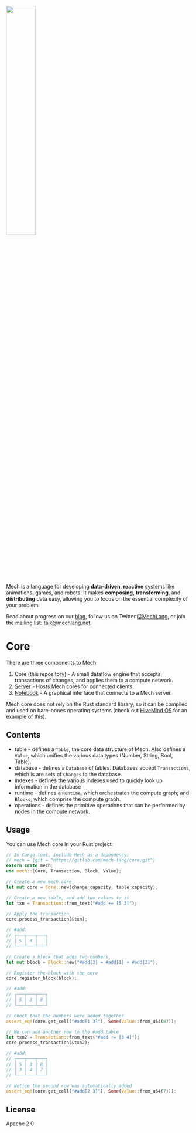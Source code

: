 <img width="40%" height="40%" src="https://mechlang.net/img/logo.png">

Mech is a language for developing **data-driven**, **reactive** systems like animations, games, and robots. It makes **composing**, **transforming**, and **distributing** data easy, allowing you to focus on the essential complexity of your problem. 

Read about progress on our [blog](https://mechlang.net/post/), follow us on Twitter [@MechLang](https://twitter.com/MechLang), or join the mailing list: [talk@mechlang.net](https://mechlang.net/page/community/).

# Core

There are three components to Mech:

1. Core (this repository) - A small dataflow engine that accepts transactions of changes, and applies them to a compute network.  
2. [Server](https://gitlab.com/mech-lang/server) - Hosts Mech cores for connected clients. 
3. [Notebook](https://gitlab.com/mech-lang/notebook) - A graphical interface that connects to a Mech server.

Mech core does not rely on the Rust standard library, so it can be compiled and used on bare-bones operating systems (check out [HiveMind OS](https://gitlab.com/cmontella/hvemind) for an example of this).

## Contents

- table - defines a `Table`, the core data structure of Mech. Also defines a `Value`, which unifies the various data types (Number, String, Bool, Table).
- database - defines a `Database` of tables. Databases accept `Transactions`, which is are sets of `Changes` to the database.
- indexes - defines the various indexes used to quickly look up information in the database
- runtime - defines a `Runtime`, which orchestrates the compute graph; and `Blocks`, which comprise the compute graph.
- operations - defines the primitive operations that can be performed by nodes in the compute network.

## Usage

You can use Mech core in your Rust project:

```rust
// In Cargo.toml, include Mech as a dependency:
// mech = {git = "https://gitlab.com/mech-lang/core.git"}
extern crate mech;
use mech::{Core, Transaction, Block, Value};

// Create a new mech core
let mut core = Core::new(change_capacity, table_capacity);

// Create a new table, and add two values to it
let txn = Transaction::from_text("#add += [5 3]");

// Apply the transaction
core.process_transaction(&txn);

// #add:
// ┌───┬───┬───┐
// │ 5 │ 3 │   │
// └───┴───┴───┘

// Create a block that adds two numbers.
let mut block = Block::new("#add[3] = #add[1] + #add[2]");

// Register the block with the core
core.register_block(block);

// #add:
// ┌───┬───┬───┐
// │ 5 │ 3 │ 8 │
// └───┴───┴───┘

// Check that the numbers were added together
assert_eq!(core.get_cell("#add[1 3]"), Some(Value::from_u64(8)));

// We can add another row to the #add table
let txn2 = Transaction::from_text("#add += [3 4]");
core.process_transaction(&txn2);

// #add:
// ┌───┬───┬───┐
// │ 5 │ 3 │ 8 │
// │ 3 │ 4 │ 7 │
// └───┴───┴───┘

// Notice the second row was automatically added
assert_eq!(core.get_cell("#add[2 3]"), Some(Value::from_u64(7)));
```

## License

Apache 2.0